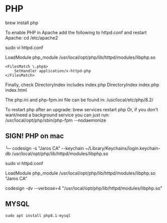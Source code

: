 # PHP


brew install php





To enable PHP in Apache add the following to httpd.conf and restart Apache:
cd /etc/apache2

sudo vi httpd.conf

LoadModule php_module /usr/local/opt/php/lib/httpd/modules/libphp.so

    <FilesMatch \.php$>
        SetHandler application/x-httpd-php
    </FilesMatch>

Finally, check DirectoryIndex includes index.php
DirectoryIndex index.php index.html

The php.ini and php-fpm.ini file can be found in:
/usr/local/etc/php/8.2/

To restart php after an upgrade:
brew services restart php
Or, if you don't want/need a background service you can just run:
/usr/local/opt/php/sbin/php-fpm --nodaemonize



## SIGN! PHP on mac



╰─ codesign -s "Jaros CA"  --keychain ~/Library/Keychains/login.keychain-db  /usr/local/opt/php/lib/httpd/modules/libphp.so


sudo vi httpd.conf

LoadModule php_module /usr/local/opt/php/lib/httpd/modules/libphp.so "Jaros CA"


codesign -dv --verbose=4 "/usr/local/opt/php/lib/httpd/modules/libphp.so"



## MYSQL 

```shell
sudo apt install php8.1-mysql
```